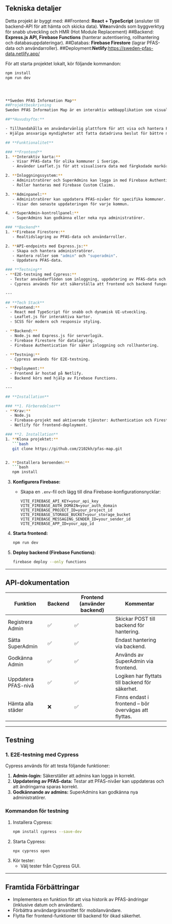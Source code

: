 ## Tekniska detaljer

Detta projekt är byggt med:
##Frontend: **React + TypeScript** (ansluter till backend-API för att hämta och skicka data).
            **Vite**används som byggverktyg för snabb utveckling och HMR (Hot Module Replacement)
##Backend:  **Express.js API, Firebase Functions** (hanterar autentisering, rollhantering och databasuppdateringar).
##Databas:  **Firebase Firestore** (lagrar PFAS-data och användarroller).
##Deployment:**Netlify**:https://sweden-pfas-data.netlify.app/ 


För att starta projektet lokalt, kör följande kommandon:
```bash
npm install
npm run dev




**Sweden PFAS Information Map**
##Projektbeskrivning
Sweden PFAS Information Map är en interaktiv webbapplikation som visualiserar PFAS-föroreningar i olika kommuner i Sverige. Den är byggd för att hjälpa forskare, kommuner och allmänheten att förstå och hantera denna miljöutmaning. PFAS är farliga kemikalier som kan påverka både miljö och människor, inklusive cancer.

##**Huvudsyfte:**

- Tillhandahålla en användarvänlig plattform för att visa och hantera PFAS-data.
- Hjälpa ansvariga myndigheter att fatta datadrivna beslut för bättre miljöpolitik.

## **Funktionalitet**

### **Frontend**
1. **Interaktiv karta:**
   - Visar PFAS-data för olika kommuner i Sverige.
   - Använder Leaflet.js för att visualisera data med färgkodade markörer baserade på föroreningsnivåer.

2. **Inloggningssystem:**
   - Administratörer och SuperAdmins kan logga in med Firebase Authentication.
   - Roller hanteras med Firebase Custom Claims.

3. **Adminpanel:**
   - Administratörer kan uppdatera PFAS-nivåer för specifika kommuner.
   - Visar den senaste uppdateringen för varje kommun.

4. **SuperAdmin-kontrollpanel:**
   - SuperAdmins kan godkänna eller neka nya administratörer.

### **Backend**
1. **Firebase Firestore:**
   - Realtidslagring av PFAS-data och användarroller.

2. **API-endpoints med Express.js:**
   - Skapa och hantera administratörer.
   - Hantera roller som "admin" och "superadmin".
   - Uppdatera PFAS-data.

### **Testning**
- **E2E-testning med Cypress:**
  - Testar användarflöden som inloggning, uppdatering av PFAS-data och administratörshantering.
  - Cypress används för att säkerställa att frontend och backend fungerar smidigt tillsammans.

---

## **Tech Stack**
- **Frontend:**
  - React med TypeScript för snabb och dynamisk UI-utveckling.
  - Leaflet.js för interaktiva kartor.
  - SCSS för modern och responsiv styling.

- **Backend:**
  - Node.js med Express.js för serverlogik.
  - Firebase Firestore för datalagring.
  - Firebase Authentication för säker inloggning och rollhantering.

- **Testning:**
  - Cypress används för E2E-testning.

- **Deployment:**
  - Frontend är hostad på Netlify.
  - Backend körs med hjälp av Firebase Functions.

---

## **Installation**

### **1. Förberedelser**
- **Krav:**
  - Node.js
  - Firebase-projekt med aktiverade tjänster: Authentication och Firestore.
  - Netlify för frontend-deployment.

### **2. Installation**
1. **Klona projektet:**
   ```bash
   git clone https://github.com/2102kh/pfas-map.git


2. **Installera beroenden:**
   ```bash
   npm install
   ```

3. **Konfigurera Firebase:**
   - Skapa en `.env`-fil och lägg till dina Firebase-konfigurationsnycklar:
     ```env
     VITE_FIREBASE_API_KEY=your_api_key
     VITE_FIREBASE_AUTH_DOMAIN=your_auth_domain
     VITE_FIREBASE_PROJECT_ID=your_project_id
     VITE_FIREBASE_STORAGE_BUCKET=your_storage_bucket
     VITE_FIREBASE_MESSAGING_SENDER_ID=your_sender_id
     VITE_FIREBASE_APP_ID=your_app_id
     ```

4. **Starta frontend:**
   ```bash
   npm run dev
   ```

5. **Deploy backend (Firebase Functions):**
   ```bash
   firebase deploy --only functions
   ```

---

## **API-dokumentation**

| **Funktion**              | **Backend**        | **Frontend (använder backend)** | **Kommentar**                                          |
|---------------------------|--------------------|----------------------------------|-------------------------------------------------------|
| Registrera Admin          | ✅                 | ✅                               | Skickar POST till backend för             hantering.             |
| Sätta SuperAdmin          | ✅                 | ✅                               | Endast hantering via backend.                        |
| Godkänna Admin            | ✅                 | ✅                               | Används av SuperAdmin via frontend.                  |
| Uppdatera PFAS-nivå       | ✅                 | ✅                               | Logiken har flyttats till backend för säkerhet.      |
| Hämta alla städer         | ❌                 | ✅                               | Finns endast i frontend – bör övervägas att flyttas. |

---

## **Testning**

### **1. E2E-testning med Cypress**
Cypress används för att testa följande funktioner:
1. **Admin-login:** Säkerställer att admins kan logga in korrekt.
2. **Uppdatering av PFAS-data:** Testar att PFAS-nivåer kan uppdateras och att ändringarna sparas korrekt.
3. **Godkännande av admins:** SuperAdmins kan godkänna nya administratörer.

### **Kommandon för testning**
1. Installera Cypress:
   ```bash
   npm install cypress --save-dev
   ```
2. Starta Cypress:
   ```bash
   npx cypress open
   ```
3. Kör tester:
   - Välj tester från Cypress GUI.

---

## **Framtida Förbättringar**
- Implementera en funktion för att visa historik av PFAS-ändringar (inklusive datum och användare).
- Förbättra användargränssnittet för mobilanvändare.
- Flytta fler frontend-funktioner till backend för ökad säkerhet.




